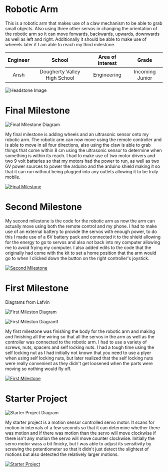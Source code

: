 # Robotic Arm
This is a robotic arm that makes use of a claw mechanism to be able to grab small objects. Also using three other servos in changing the orientation of the robotic arm so it can move forwards, backwards, upwards, downwards as well as left and right. Additionally it should be able to make use of wheeels later if I am able to reach my third milestone.

| **Engineer** | **School** | **Area of Interest** | **Grade** |
|:--:|:--:|:--:|:--:|
| Ansh | Dougherty Valley High School | Engineering | Incoming Junior

![Headstone Image](https://lh3.googleusercontent.com/pw/AM-JKLWN5wD7c84Udp2qmlKGJqQ-tOw4sHleSduZzS01f2aNTyDOw5f-y3wL2k_WAOmhNVpky0ed44QC18SoijO6JFE1JLRpUV6JaaN99rxsCZPyeehTTRBfklz5PrJ1o893-8Qlm-F1LeDYkwWs_0BD9sAN=w589-h587-no?authuser=0)
  
# Final Milestone
![Final Milestone Diagram](https://www.simpleimageresizer.com/_uploads/photos/05341bb2/Circuit_Diagram_1280x720.png)

My final milestone is adding wheels and an ultrasonic sensor onto my robotic arm. The robotic arm can now move using the remote controller and is able to move in all four directions, also using the claw is able to grab things that come within 8 cm using the ultrasonic sensor to determine when something is within its reach. I had to make use of two motor drivers and two 9 volt batteries so that my motors had the power to run, as well as two 6V power sources to power the arduino and the arduino shield making it so that it can run without being plugged into any outlets allowing it to be truly mobile.

[![Final Milestone](https://i.postimg.cc/D0Gx5X9L/Screenshot-2022-06-30-9-51-06-AM-1.png)](https://www.youtube.com/watch?v=oZi40u533M8 "Final Milestone")

# Second Milestone
My second milestone is the code for the robotic arm as now the arm can actually move using both the remote control and my phone. I had to make use of an external battery to provide the servos with enough power, to do this I made use of a 6V battery pack and connected it to the shield allowing for the energy to go to servos and also not back into my computer allowing me to avoid frying my computer. I also added edits to the code that the originally had come with the kit to set a home position that the arm would go to when I clicked down the button on the right controller's joystick.

[![Second Milestone](https://i.postimg.cc/RCgx25JY/Screenshot-2022-06-30-9-39-45-AM-1.png)](https://www.youtube.com/watch?v=pfuyu-g972Q "Second Milestone")

# First Milestone 

Diagrams from Lafvin

![First Mileston Diagram](https://www.simpleimageresizer.com/_uploads/photos/05341bb2/diagram_1280x720.jpg)

![First Mileston Diagram1](https://www.simpleimageresizer.com/_uploads/photos/05341bb2/diagram1_1280x720.jpg)


My first milestone was finishing the body for the robotic arm and making and finishing all the wiring so that all the servos in the arm as well as the controller was connected to the robotic arm. I had to use a variety of screws, nuts, spacers and self locking nuts. I had a tough time using the self locking nut as I had initially not known that you need to use a plyer when using self locking nuts, but later realized that the self locking nuts were really convenient as they didn't get loosened when the parts were moving so nothing would fly off.
 
[![First Milestone](https://i.postimg.cc/hPdZsLSj/Screenshot-2022-06-30-9-17-50-AM-1.png)](https://youtu.be/uQFWPI3eDoY "First Milestone")

# Starter Project 
![Starter Project Diagram](https://www.simpleimageresizer.com/_uploads/photos/05341bb2/Circuit_Diagram1_1280x720.png)

My starter project is a motion sensor controlled servo motor. It scans for motion in intervals of a few seconds so that it can determine whether there was motion and if there was motion than the servo will move clockwise if there isn't any motion the servo will move counter clockwise. Initially the servo motor wass a bit finicky, but I was able to adjust its sensitivity by screwing the potentiometer so that it didn't just detect the slightest of motions but also detected the relatively larger motions.

[![Starter Project](https://i.postimg.cc/Gm7ZSkBs/Screenshot-2022-06-30-9-44-58-AM-1.png)](https://youtu.be/ELnhkmqv8SA "Starter Project")
